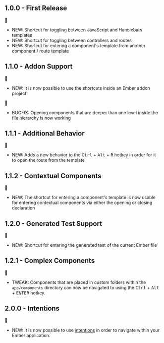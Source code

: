 ## 1.0.0 - First Release
:tada:
* NEW: Shortcut for toggling between JavaScript and Handlebars templates
* NEW: Shortcut for toggling between controllers and routes
* NEW: Shortcut for entering a component's template from another component / route template

## 1.1.0 - Addon Support
:tada:
* NEW: It is now possible to use the shortcuts inside an Ember addon project!

:bug:
* BUGFIX: Opening components that are deeper than one level inside the file hierarchy is now working

## 1.1.1 - Additional Behavior
:tada:
* NEW: Adds a new behavior to the <kbd>Ctrl</kbd> + <kbd>Alt</kbd> + <kbd>R</kbd> hotkey in order
for it to open the route from the template

## 1.1.2 - Contextual Components
:tada:
* NEW: The shortcut for entering a component's template is now usable for entering contextual
components via either the opening or closing declaration

## 1.2.0 - Generated Test Support
:tada:
* NEW: Shortcut for entering the generated test of the current Ember file

## 1.2.1 - Complex Components
:wrench:
* TWEAK: Components that are placed in custom folders within the `app/components` directory can now be navigated to using the <kbd>Ctrl</kbd> + <kbd>Alt</kbd> + <kbd>ENTER</kbd> hotkey.

## 2.0.0 - Intentions
:tada:
* NEW: It is now possible to use [intentions](https://github.com/steelbrain/intentions) in order to
navigate within your Ember application.
